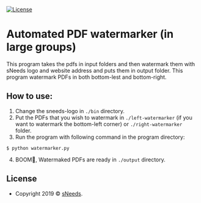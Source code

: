 [![License](http://img.shields.io/:license-mit-blue.svg?style=flat-square)](http://badges.mit-license.org)

# Automated PDF watermarker (in large groups)
This program takes the pdfs in input folders and then watermark them with sNeeds logo and website address and puts them in output folder.
This program watermark PDFs in both bottom-lest and bottom-right. 


## How to use: 
1) Change the sneeds-logo in `./bin` directory. 
2) Put the PDFs that you wish to watermark in `./left-watermarker` (if you want to watermark the bottom-left corner) or `./right-watermarker` folder. 
3) Run the program with following command in the program directory:  
```
$ python watermarker.py 
```
4) BOOM👯, Watermaked PDFs are ready in `./output` directory. 


## License
- Copyright 2019 © <a href="http://sneeds.ir" target="_blank">sNeeds</a>.

